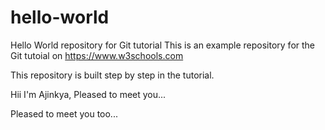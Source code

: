 # hello-world
Hello World repository for Git tutorial
This is an example repository for the Git tutoial on https://www.w3schools.com

This repository is built step by step in the tutorial.

Hii I'm Ajinkya, Pleased to meet you...

Pleased to meet you too...
